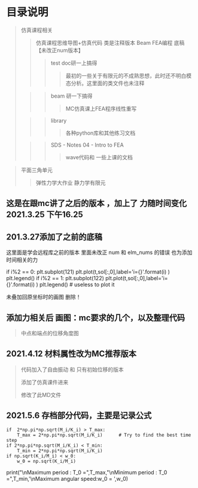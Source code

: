 # 目录说明
> 仿真课程相关
> > 仿真课程思维导图+仿真代码 类是注释版本
> > Beam FEA编程 底稿【未改正num版本】
> > > test doc研一上搞得
> > > > 最初的一些关于有限元的不成熟思想，此时还不明白模态分析。这里面的类文件也未注释
> 
> > > beam 研一下搞得
> > > >MC仿真课上FEA程序线性重写
> 
> > > library
> > > > 各种python库和其他练习文档
> 
> > > SDS - Notes 04 - Intro to FEA
> > > > wave代码和 一些上课的文档

> 平面三角单元
> > 弹性力学大作业 静力学有限元
> 







## 这是在跟mc讲了之后的版本 ，加上了 力随时间变化 2021.3.25 下午16.25



## 201.3.27添加了之前的底稿
这里面是学会远程库之前的版本
里面未改正 num 和 elm_nums 的错误
也为添加时间相关的力


 if i%2 == 0:
     plt.subplot(121)
     plt.plot(t,sol[:,0],label='i={}'.format(i) )
     plt.legend()
 if i%2 == 1:
     plt.subplot(122)
     plt.plot(t,sol[:,0],label='i={}'.format(i) )
     plt.legend()          # useless to plot it


未叠加回原坐标时的画图 删除！

## 添加力相关后 画图：mc要求的几个，以及整理代码
> 中点和端点的位移角度图

## 2021.4.12 材料属性改为MC推荐版本
> 代码加入了自由振动 和 只有初始位移的版本
> 
> 添加了仿真课件进来
> 
> 修改了此MD文件

## 2021.5.6 存档部分代码，主要是记录公式
    if  2*np.pi*np.sqrt(M_i/K_i) > T_max:
        T_max = 2*np.pi*np.sqrt(M_i/K_i)      # Try to find the best time step
    if 2*np.pi*np.sqrt(M_i/K_i) < T_min:
        T_min = 2*np.pi*np.sqrt(M_i/K_i)
    if np.sqrt(K_i/M_i) < w_0:
        w_0 = np.sqrt(K_i/M_i)

print("\nMaximum   period :    T_0 =",T_max,"\nMinimum   period :    T_0 =",T_min,'\nMaximum angular speed:w_0 = ',w_0)